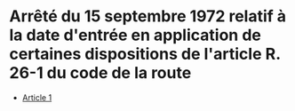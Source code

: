 # Arrêté du 15 septembre 1972 relatif à la date d'entrée en application de certaines dispositions de l'article R. 26-1 du code de la route

- [Article 1](article-1.md)
